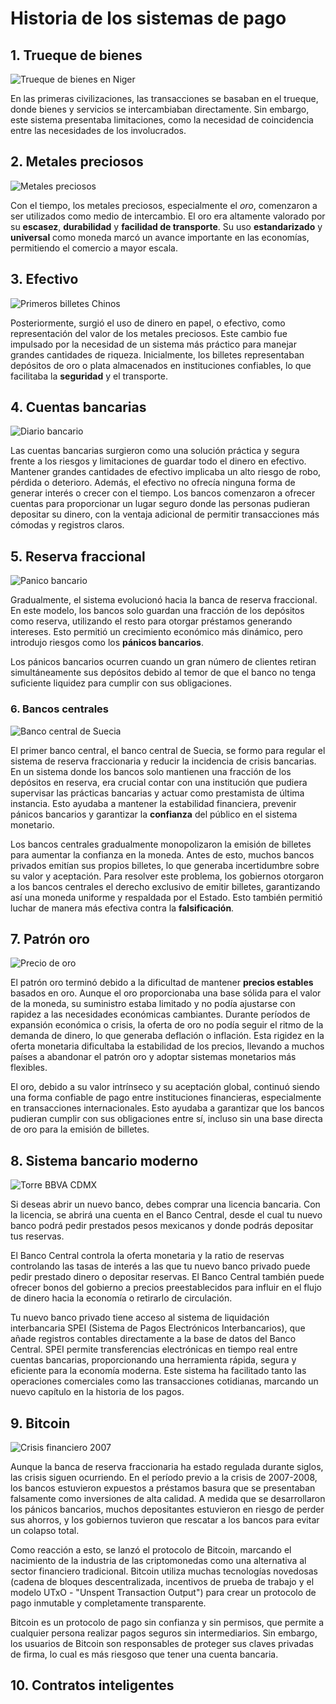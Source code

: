 # Historia de los sistemas de pago

## 1. Trueque de bienes

![Trueque de bienes en Niger](../../images/barter_of_goods.jpg)

En las primeras civilizaciones, las transacciones se basaban en el trueque, donde bienes y servicios se intercambiaban directamente. Sin embargo, este sistema presentaba limitaciones, como la necesidad de coincidencia entre las necesidades de los involucrados.

## 2. Metales preciosos

![Metales preciosos](../../images/precious_metals.jpg)

Con el tiempo, los metales preciosos, especialmente el *oro*, comenzaron a ser utilizados como medio de intercambio. El oro era altamente valorado por su **escasez**, **durabilidad** y **facilidad de transporte**. Su uso **estandarizado** y **universal** como moneda marcó un avance importante en las economías, permitiendo el comercio a mayor escala.

## 3. Efectivo

![Primeros billetes Chinos](../../images/early_paper_money.jpg)

Posteriormente, surgió el uso de dinero en papel, o efectivo, como representación del valor de los metales preciosos. Este cambio fue impulsado por la necesidad de un sistema más práctico para manejar grandes cantidades de riqueza. Inicialmente, los billetes representaban depósitos de oro o plata almacenados en instituciones confiables, lo que facilitaba la **seguridad** y el transporte.

## 4. Cuentas bancarias

![Diario bancario](../../images/bank_journal-lq.jpg)

Las cuentas bancarias surgieron como una solución práctica y segura frente a los riesgos y limitaciones de guardar todo el dinero en efectivo. Mantener grandes cantidades de efectivo implicaba un alto riesgo de robo, pérdida o deterioro. Además, el efectivo no ofrecía ninguna forma de generar interés o crecer con el tiempo. Los bancos comenzaron a ofrecer cuentas para proporcionar un lugar seguro donde las personas pudieran depositar su dinero, con la ventaja adicional de permitir transacciones más cómodas y registros claros.

## 5. Reserva fraccional

![Panico bancario](../../images/bank_run-lq.jpg)

Gradualmente, el sistema evolucionó hacia la banca de reserva fraccional. En este modelo, los bancos solo guardan una fracción de los depósitos como reserva, utilizando el resto para otorgar préstamos generando intereses. Esto permitió un crecimiento económico más dinámico, pero introdujo riesgos como los **pánicos bancarios**.

Los pánicos bancarios ocurren cuando un gran número de clientes retiran simultáneamente sus depósitos debido al temor de que el banco no tenga suficiente liquidez para cumplir con sus obligaciones.

### 6. Bancos centrales

![Banco central de Suecia](../../images/sveriges_riksbank.jpg)

El primer banco central, el banco central de Suecia, se formo para regular el sistema de reserva fraccionaria y reducir la incidencia de crisis bancarias. En un sistema donde los bancos solo mantienen una fracción de los depósitos en reserva, era crucial contar con una institución que pudiera supervisar las prácticas bancarias y actuar como prestamista de última instancia. Esto ayudaba a mantener la estabilidad financiera, prevenir pánicos bancarios y garantizar la **confianza** del público en el sistema monetario.

Los bancos centrales gradualmente monopolizaron la emisión de billetes para aumentar la confianza en la moneda. Antes de esto, muchos bancos privados emitían sus propios billetes, lo que generaba incertidumbre sobre su valor y aceptación. Para resolver este problema, los gobiernos otorgaron a los bancos centrales el derecho exclusivo de emitir billetes, garantizando así una moneda uniforme y respaldada por el Estado. Esto también permitió luchar de manera más efectiva contra la **falsificación**.

## 7. Patrón oro

![Precio de oro](../../images/gold_price.png)

El patrón oro terminó debido a la dificultad de mantener **precios estables** basados en oro. Aunque el oro proporcionaba una base sólida para el valor de la moneda, su suministro estaba limitado y no podía ajustarse con rapidez a las necesidades económicas cambiantes. Durante períodos de expansión económica o crisis, la oferta de oro no podía seguir el ritmo de la demanda de dinero, lo que generaba deflación o inflación. Esta rigidez en la oferta monetaria dificultaba la estabilidad de los precios, llevando a muchos países a abandonar el patrón oro y adoptar sistemas monetarios más flexibles.

El oro, debido a su valor intrínseco y su aceptación global, continuó siendo una forma confiable de pago entre instituciones financieras, especialmente en transacciones internacionales. Esto ayudaba a garantizar que los bancos pudieran cumplir con sus obligaciones entre sí, incluso sin una base directa de oro para la emisión de billetes.

## 8. Sistema bancario moderno

![Torre BBVA CDMX](../../images/torre_bbva.jpg)

Si deseas abrir un nuevo banco, debes comprar una licencia bancaria. Con la licencia, se abrirá una cuenta en el Banco Central, desde el cual tu nuevo banco podrá pedir prestados pesos mexicanos y donde podrás depositar tus reservas.

El Banco Central controla la oferta monetaria y la ratio de reservas controlando las tasas de interés a las que tu nuevo banco privado puede pedir prestado dinero o depositar reservas. El Banco Central también puede ofrecer bonos del gobierno a precios preestablecidos para influir en el flujo de dinero hacia la economía o retirarlo de circulación.

Tu nuevo banco privado tiene acceso al sistema de liquidación interbancaria SPEI (Sistema de Pagos Electrónicos Interbancarios), que añade registros contables directamente a la base de datos del Banco Central. SPEI permite transferencias electrónicas en tiempo real entre cuentas bancarias, proporcionando una herramienta rápida, segura y eficiente para la economía moderna. Este sistema ha facilitado tanto las operaciones comerciales como las transacciones cotidianas, marcando un nuevo capítulo en la historia de los pagos.

## 9. Bitcoin

![Crisis financiero 2007](../../images/crisis_2007.jpg)

Aunque la banca de reserva fraccionaria ha estado regulada durante siglos, las crisis siguen ocurriendo. En el período previo a la crisis de 2007-2008, los bancos estuvieron expuestos a préstamos basura que se presentaban falsamente como inversiones de alta calidad. A medida que se desarrollaron los pánicos bancarios, muchos depositantes estuvieron en riesgo de perder sus ahorros, y los gobiernos tuvieron que rescatar a los bancos para evitar un colapso total.

Como reacción a esto, se lanzó el protocolo de Bitcoin, marcando el nacimiento de la industria de las criptomonedas como una alternativa al sector financiero tradicional. Bitcoin utiliza muchas tecnologías novedosas (cadena de bloques descentralizada, incentivos de prueba de trabajo y el modelo UTxO - "Unspent Transaction Output") para crear un protocolo de pago inmutable y completamente transparente.

Bitcoin es un protocolo de pago sin confianza y sin permisos, que permite a cualquier persona realizar pagos seguros sin intermediarios. Sin embargo, los usuarios de Bitcoin son responsables de proteger sus claves privadas de firma, lo cual es más riesgoso que tener una cuenta bancaria.

## 10. Contratos inteligentes
